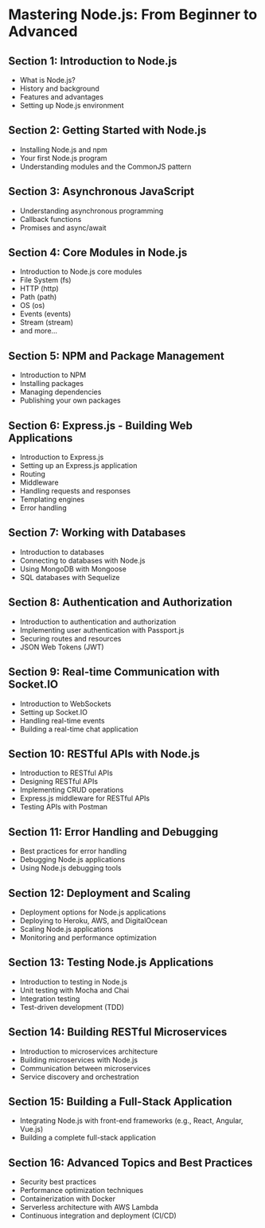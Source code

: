 # Mastering Node.js: From Beginner to Advanced

## Section 1: Introduction to Node.js
- What is Node.js?
- History and background
- Features and advantages
- Setting up Node.js environment

## Section 2: Getting Started with Node.js
- Installing Node.js and npm
- Your first Node.js program
- Understanding modules and the CommonJS pattern

## Section 3: Asynchronous JavaScript
- Understanding asynchronous programming
- Callback functions
- Promises and async/await

## Section 4: Core Modules in Node.js
- Introduction to Node.js core modules
- File System (fs)
- HTTP (http)
- Path (path)
- OS (os)
- Events (events)
- Stream (stream)
- and more...

## Section 5: NPM and Package Management
- Introduction to NPM
- Installing packages
- Managing dependencies
- Publishing your own packages

## Section 6: Express.js - Building Web Applications
- Introduction to Express.js
- Setting up an Express.js application
- Routing
- Middleware
- Handling requests and responses
- Templating engines
- Error handling

## Section 7: Working with Databases
- Introduction to databases
- Connecting to databases with Node.js
- Using MongoDB with Mongoose
- SQL databases with Sequelize

## Section 8: Authentication and Authorization
- Introduction to authentication and authorization
- Implementing user authentication with Passport.js
- Securing routes and resources
- JSON Web Tokens (JWT)

## Section 9: Real-time Communication with Socket.IO
- Introduction to WebSockets
- Setting up Socket.IO
- Handling real-time events
- Building a real-time chat application

## Section 10: RESTful APIs with Node.js
- Introduction to RESTful APIs
- Designing RESTful APIs
- Implementing CRUD operations
- Express.js middleware for RESTful APIs
- Testing APIs with Postman

## Section 11: Error Handling and Debugging
- Best practices for error handling
- Debugging Node.js applications
- Using Node.js debugging tools

## Section 12: Deployment and Scaling
- Deployment options for Node.js applications
- Deploying to Heroku, AWS, and DigitalOcean
- Scaling Node.js applications
- Monitoring and performance optimization

## Section 13: Testing Node.js Applications
- Introduction to testing in Node.js
- Unit testing with Mocha and Chai
- Integration testing
- Test-driven development (TDD)

## Section 14: Building RESTful Microservices
- Introduction to microservices architecture
- Building microservices with Node.js
- Communication between microservices
- Service discovery and orchestration

## Section 15: Building a Full-Stack Application
- Integrating Node.js with front-end frameworks (e.g., React, Angular, Vue.js)
- Building a complete full-stack application

## Section 16: Advanced Topics and Best Practices
- Security best practices
- Performance optimization techniques
- Containerization with Docker
- Serverless architecture with AWS Lambda
- Continuous integration and deployment (CI/CD)
